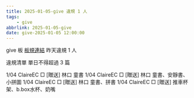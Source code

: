 ```yaml
---
title: 2025-01-05-give 違規 1 人
tags:
    - give
abbrlink: 2025-01-05-give
date: give-2025-01-05 12:00:00
---
```

give 板 [板規連結](https://www.ptt.cc/bbs/give/M.1612495900.A.C32.html)
昨天違規 1 人
<!-- more -->

違規清單
單日不得超過 3 篇

1/04 ClaireEC □ [贈送]  林口 童書
1/04 ClaireEC □ [贈送]  林口 童書、安靜書、小拼圖
1/04 ClaireEC □ [贈送]  林口 童書、拼書
1/04 ClaireEC □ [贈送]  推車杯架、b.box水杯、奶嘴